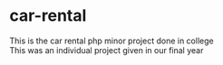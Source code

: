 # car-rental
This is the car rental php minor project done in college
<br>
This was an individual project given in our final year
